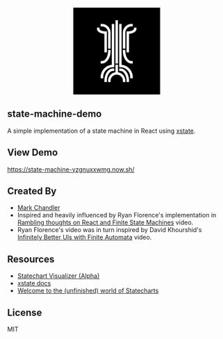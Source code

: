<p align="center">
  <img width="200" src="./logo.png" alt="jest-matcher-structure">
</p>

<h2>
  state-machine-demo
</h2>

A simple implementation of a state machine in React using [xstate](https://github.com/davidkpiano/xstate).

## View Demo

https://state-machine-yzgnuxxwmg.now.sh/

## Created By

* [Mark Chandler](http://github.com/lionize)
* Inspired and heavily influenced by Ryan Florence's implementation in [Rambling thoughts on React and Finite State Machines](https://www.youtube.com/watch?v=MkdV2-U16tc) video.
* Ryan Florence's video was in turn inspired by David Khourshid's [Infinitely Better UIs with Finite Automata](https://www.youtube.com/watch?v=VU1NKX6Qkxc&t=510s) video.

## Resources

* [Statechart Visualizer (Alpha)](https://codepen.io/davidkpiano/pen/ayWKJO/)
* [xstate docs](http://davidkpiano.github.io/xstate/docs)
* [Welcome to the (unfinished) world of Statecharts](https://statecharts.github.io/)

## License

MIT
